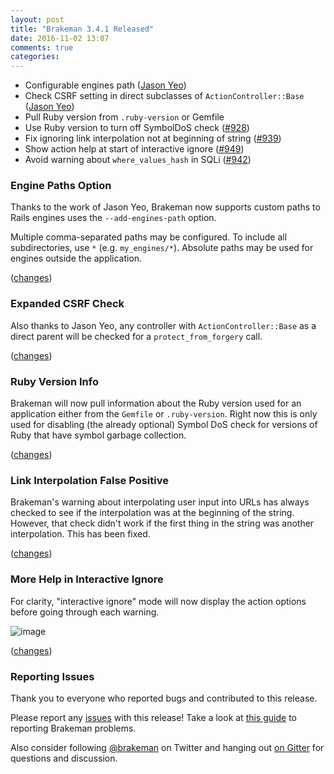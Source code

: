 ```yaml
---
layout: post
title: "Brakeman 3.4.1 Released"
date: 2016-11-02 13:07
comments: true
categories: 
---
```


* Configurable engines path ([Jason Yeo](https://github.com/jsyeo))
* Check CSRF setting in direct subclasses of `ActionController::Base` ([Jason Yeo](https://github.com/jsyeo))
* Pull Ruby version from `.ruby-version` or Gemfile
* Use Ruby version to turn off SymbolDoS check ([#928](https://github.com/presidentbeef/brakeman/issues/928))
* Fix ignoring link interpolation not at beginning of string ([#939](https://github.com/presidentbeef/brakeman/issues/939))
* Show action help at start of interactive ignore ([#949](https://github.com/presidentbeef/brakeman/issues/949))
* Avoid warning about `where_values_hash` in SQLi ([#942](https://github.com/presidentbeef/brakeman/issues/942))

### Engine Paths Option

Thanks to the work of Jason Yeo, Brakeman now supports custom paths to Rails engines uses the `--add-engines-path` option.

Multiple comma-separated paths may be configured. To include all subdirectories, use `*` (e.g. `my_engines/*`). Absolute paths may be used for engines outside the application.

([changes](https://github.com/presidentbeef/brakeman/pull/948))

### Expanded CSRF Check

Also thanks to Jason Yeo, any controller with `ActionController::Base` as a direct parent will be checked for a `protect_from_forgery` call.

([changes](https://github.com/presidentbeef/brakeman/pull/953))

### Ruby Version Info

Brakeman will now pull information about the Ruby version used for an application either from the `Gemfile` or `.ruby-version`. Right now this is only used for disabling (the already optional) Symbol DoS check for versions of Ruby that have symbol garbage collection.

([changes](https://github.com/presidentbeef/brakeman/pull/947))

### Link Interpolation False Positive

Brakeman's warning about interpolating user input into URLs has always checked to see if the interpolation was at the beginning of the string. However, that check didn't work if the first thing in the string was another interpolation. This has been fixed.

([changes](https://github.com/presidentbeef/brakeman/pull/940))

### More Help in Interactive Ignore

For clarity, "interactive ignore" mode will now display the action options before going through each warning.

![image](https://cloud.githubusercontent.com/assets/75613/19423195/e1d4846c-93d2-11e6-9e07-92ffdf545dbd.png)

([changes](https://github.com/presidentbeef/brakeman/pull/950))

### Reporting Issues

Thank you to everyone who reported bugs and contributed to this release.

Please report any [issues](https://github.com/presidentbeef/brakeman/issues) with this release! Take a look at [this guide](https://github.com/presidentbeef/brakeman/wiki/How-to-Report-a-Brakeman-Issue) to reporting Brakeman problems.

Also consider following [@brakeman](https://twitter.com/brakeman) on Twitter and hanging out [on Gitter](https://gitter.im/presidentbeef/brakeman) for questions and discussion.
